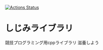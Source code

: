 [![Actions Status](https://github.com/zubasyan/sizimi-library/workflows/verify/badge.svg)](https://github.com/zubasyan/sizimi-library/actions) 

# しじみライブラリ
競技プログラミング用cppライブラリ
滋養しよう
